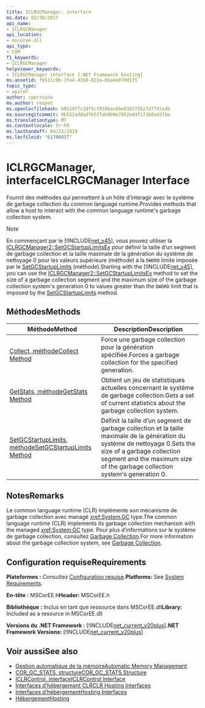 ```yaml
---
title: ICLRGCManager, interface
ms.date: 03/30/2017
api_name:
- ICLRGCManager
api_location:
- mscoree.dll
api_type:
- COM
f1_keywords:
- ICLRGCManager
helpviewer_keywords:
- ICLRGCManager interface [.NET Framework hosting]
ms.assetid: fb511c9b-3fe4-41b0-822a-6ba4a079d1f5
topic_type:
- apiref
author: rpetrusha
ms.author: ronpet
ms.openlocfilehash: b9519f7c2df5cf078bac6be038275527d7741edb
ms.sourcegitcommit: 9b552addadfb57fab0b9e7852ed4f1f1b8a42f8e
ms.translationtype: MT
ms.contentlocale: fr-FR
ms.lasthandoff: 04/23/2019
ms.locfileid: "61700837"
---
```

# <a name="iclrgcmanager-interface"></a><span data-ttu-id="04341-102">ICLRGCManager, interface</span><span class="sxs-lookup"><span data-stu-id="04341-102">ICLRGCManager Interface</span></span>
<span data-ttu-id="04341-103">Fournit des méthodes qui permettent à un hôte d’interagir avec le système de garbage collection du common language runtime.</span><span class="sxs-lookup"><span data-stu-id="04341-103">Provides methods that allow a host to interact with the common language runtime's garbage collection system.</span></span>  
  
> [!NOTE]
>  <span data-ttu-id="04341-104">En commençant par le [!INCLUDE[net_v45](../../../../includes/net-v45-md.md)], vous pouvez utiliser la [ICLRGCManager2::SetGCStartupLimitsEx](../../../../docs/framework/unmanaged-api/hosting/iclrgcmanager2-setgcstartuplimitsex-method.md) pour définir la taille d’un segment de garbage collection et la taille maximale de la génération du système de nettoyage 0 pour les valeurs supérieure (méthode) à la `DWORD` limite imposée par le [SetGCStartupLimits](../../../../docs/framework/unmanaged-api/hosting/iclrgcmanager-setgcstartuplimits-method.md) (méthode).</span><span class="sxs-lookup"><span data-stu-id="04341-104">Starting with the [!INCLUDE[net_v45](../../../../includes/net-v45-md.md)], you can use the [ICLRGCManager2::SetGCStartupLimitsEx](../../../../docs/framework/unmanaged-api/hosting/iclrgcmanager2-setgcstartuplimitsex-method.md) method to set the size of a garbage collection segment and the maximum size of the garbage collection system's generation 0 to values greater than the `DWORD` limit that is imposed by the [SetGCStartupLimits](../../../../docs/framework/unmanaged-api/hosting/iclrgcmanager-setgcstartuplimits-method.md) method.</span></span>  
  
## <a name="methods"></a><span data-ttu-id="04341-105">Méthodes</span><span class="sxs-lookup"><span data-stu-id="04341-105">Methods</span></span>  
  
|<span data-ttu-id="04341-106">Méthode</span><span class="sxs-lookup"><span data-stu-id="04341-106">Method</span></span>|<span data-ttu-id="04341-107">Description</span><span class="sxs-lookup"><span data-stu-id="04341-107">Description</span></span>|  
|------------|-----------------|  
|[<span data-ttu-id="04341-108">Collect, méthode</span><span class="sxs-lookup"><span data-stu-id="04341-108">Collect Method</span></span>](../../../../docs/framework/unmanaged-api/hosting/iclrgcmanager-collect-method.md)|<span data-ttu-id="04341-109">Force une garbage collection pour la génération spécifiée.</span><span class="sxs-lookup"><span data-stu-id="04341-109">Forces a garbage collection for the specified generation.</span></span>|  
|[<span data-ttu-id="04341-110">GetStats, méthode</span><span class="sxs-lookup"><span data-stu-id="04341-110">GetStats Method</span></span>](../../../../docs/framework/unmanaged-api/hosting/iclrgcmanager-getstats-method.md)|<span data-ttu-id="04341-111">Obtient un jeu de statistiques actuelles concernant le système de garbage collection.</span><span class="sxs-lookup"><span data-stu-id="04341-111">Gets a set of current statistics about the garbage collection system.</span></span>|  
|[<span data-ttu-id="04341-112">SetGCStartupLimits, méthode</span><span class="sxs-lookup"><span data-stu-id="04341-112">SetGCStartupLimits Method</span></span>](../../../../docs/framework/unmanaged-api/hosting/iclrgcmanager-setgcstartuplimits-method.md)|<span data-ttu-id="04341-113">Définit la taille d’un segment de garbage collection et la taille maximale de la génération du système de nettoyage 0.</span><span class="sxs-lookup"><span data-stu-id="04341-113">Sets the size of a garbage collection segment and the maximum size of the garbage collection system's generation 0.</span></span>|  
  
## <a name="remarks"></a><span data-ttu-id="04341-114">Notes</span><span class="sxs-lookup"><span data-stu-id="04341-114">Remarks</span></span>  
 <span data-ttu-id="04341-115">Le common language runtime (CLR) implémente son mécanisme de garbage collection avec managé <xref:System.GC> type.</span><span class="sxs-lookup"><span data-stu-id="04341-115">The common language runtime (CLR) implements its garbage collection mechanism with the managed <xref:System.GC> type.</span></span> <span data-ttu-id="04341-116">Pour plus d’informations sur le système de garbage collection, consultez [Garbage Collection](../../../../docs/standard/garbage-collection/index.md).</span><span class="sxs-lookup"><span data-stu-id="04341-116">For more information about the garbage collection system, see [Garbage Collection](../../../../docs/standard/garbage-collection/index.md).</span></span>  
  
## <a name="requirements"></a><span data-ttu-id="04341-117">Configuration requise</span><span class="sxs-lookup"><span data-stu-id="04341-117">Requirements</span></span>  
 <span data-ttu-id="04341-118">**Plateformes :** Consultez [Configuration requise](../../../../docs/framework/get-started/system-requirements.md).</span><span class="sxs-lookup"><span data-stu-id="04341-118">**Platforms:** See [System Requirements](../../../../docs/framework/get-started/system-requirements.md).</span></span>  
  
 <span data-ttu-id="04341-119">**En-tête :** MSCorEE.h</span><span class="sxs-lookup"><span data-stu-id="04341-119">**Header:** MSCorEE.h</span></span>  
  
 <span data-ttu-id="04341-120">**Bibliothèque :** Inclus en tant que ressource dans MSCorEE.dll</span><span class="sxs-lookup"><span data-stu-id="04341-120">**Library:** Included as a resource in MSCorEE.dll</span></span>  
  
 <span data-ttu-id="04341-121">**Versions du .NET Framework :** [!INCLUDE[net_current_v20plus](../../../../includes/net-current-v20plus-md.md)]</span><span class="sxs-lookup"><span data-stu-id="04341-121">**.NET Framework Versions:** [!INCLUDE[net_current_v20plus](../../../../includes/net-current-v20plus-md.md)]</span></span>  
  
## <a name="see-also"></a><span data-ttu-id="04341-122">Voir aussi</span><span class="sxs-lookup"><span data-stu-id="04341-122">See also</span></span>

- [<span data-ttu-id="04341-123">Gestion automatique de la mémoire</span><span class="sxs-lookup"><span data-stu-id="04341-123">Automatic Memory Management</span></span>](../../../../docs/standard/automatic-memory-management.md)
- [<span data-ttu-id="04341-124">COR_GC_STATS, structure</span><span class="sxs-lookup"><span data-stu-id="04341-124">COR_GC_STATS Structure</span></span>](../../../../docs/framework/unmanaged-api/hosting/cor-gc-stats-structure.md)
- [<span data-ttu-id="04341-125">ICLRControl, interface</span><span class="sxs-lookup"><span data-stu-id="04341-125">ICLRControl Interface</span></span>](../../../../docs/framework/unmanaged-api/hosting/iclrcontrol-interface.md)
- [<span data-ttu-id="04341-126">Interfaces d’hébergement CLR</span><span class="sxs-lookup"><span data-stu-id="04341-126">CLR Hosting Interfaces</span></span>](../../../../docs/framework/unmanaged-api/hosting/clr-hosting-interfaces.md)
- [<span data-ttu-id="04341-127">Interfaces d’hébergement</span><span class="sxs-lookup"><span data-stu-id="04341-127">Hosting Interfaces</span></span>](../../../../docs/framework/unmanaged-api/hosting/hosting-interfaces.md)
- [<span data-ttu-id="04341-128">Hébergement</span><span class="sxs-lookup"><span data-stu-id="04341-128">Hosting</span></span>](../../../../docs/framework/unmanaged-api/hosting/index.md)
